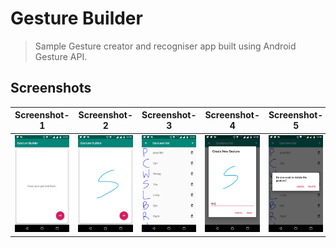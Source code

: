 # Gesture Builder

> Sample Gesture creator and recogniser app built using Android Gesture API.

## Screenshots

Screenshot-1 | Screenshot-2 | Screenshot-3 | Screenshot-4 | Screenshot-5 |
---|---|---|---|---
![Screenshot-1](./ART/screenshot-1.png) | ![Screenshot-2](./ART/screenshot-2.png) | ![Screenshot-3](./ART/screenshot-4.png) | ![Screenshot-4](./ART/screenshot-3.png) | ![Screenshot-5](./ART/screenshot-5.png) 

